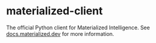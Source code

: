 # materialized-client

The official Python client for Materialized Intelligence. See [docs.materialized.dev](https://docs.materialized.dev/) for more information.
